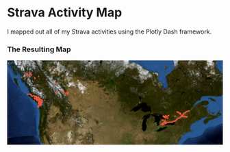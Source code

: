 # Strava Activity Map
I mapped out all of my Strava activities using the Plotly Dash framework.
### The Resulting Map
![The Resulting Map](map.png "The Resulting Map")